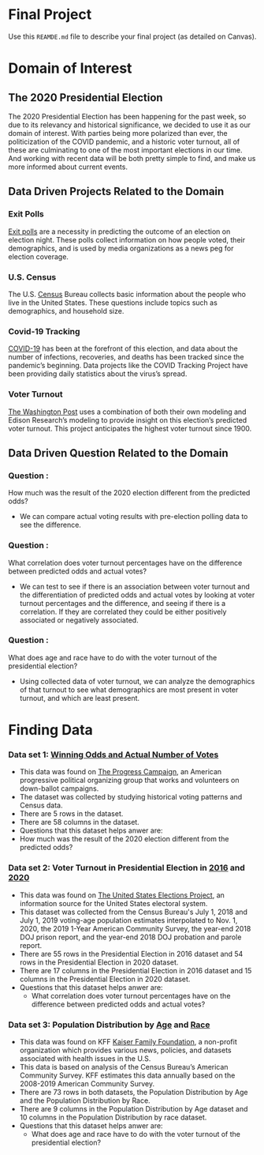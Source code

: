 # Final Project
Use this `REAMDE.md` file to describe your final project (as detailed on Canvas).

# Domain of Interest

## The 2020 Presidential Election
The 2020 Presidential Election has been happening for the past week, so due to its relevancy and 
historical significance, we decided to use it as our domain of interest. With parties being more 
polarized than ever, the politicization of the COVID pandemic, and a historic voter turnout, all of 
these are culminating to one of the most important elections in our time. And working with recent 
data will be both pretty simple to find, and make us more informed about current events.

## Data Driven Projects Related to the Domain
### Exit Polls
[Exit polls](https://www.nytimes.com/interactive/2020/11/03/us/elections/exit-polls-president.html) are a necessity in predicting the outcome of an election on election night. These polls collect information on how people voted, their demographics, and is used by media organizations as a news peg for election coverage.
### U.S. Census
The U.S. [Census](https://www.census.gov/quickfacts/fact/table/US/PST045219)  Bureau collects basic information about the people who live in the United States. These questions include topics such as demographics, and household size.
### Covid-19 Tracking 
[COVID-19](https://covidtracking.com/data/national) has been at the forefront of this election, and data about the number of infections, recoveries, and deaths has been tracked since the pandemic’s beginning. Data projects like the COVID Tracking Project have been providing daily statistics about the virus’s spread.
### Voter Turnout
[The Washington Post](https://www.washingtonpost.com/graphics/2020/elections/voter-turnout/) uses a combination of both their own modeling and Edison Research’s modeling to provide insight on this election’s predicted voter turnout. This project anticipates the highest voter turnout since 1900.


## Data Driven Question Related to the Domain
### Question : 
How much was the result of the 2020 election different from the predicted odds?
- We can compare actual voting results with pre-election polling data to see the difference.

### Question : 
What correlation does voter turnout percentages have on the difference between predicted odds and actual votes?
- We can test to see if there is an association between voter turnout and the differentiation of predicted odds and actual votes by looking at voter turnout percentages and the difference, and seeing if there is a correlation. If they are correlated they could be either positively associated or negatively associated. 

### Question : 
What does age and race have to do with the voter turnout of the presidential election?
- Using collected data of voter turnout, we can analyze the demographics of that turnout to see what demographics are most present in voter turnout, and which are least present.

# Finding Data
### Data set 1: [Winning Odds and Actual Number of Votes](https://www.ourprogress.org/forecast)
- This data was found on [The Progress Campaign](https://www.ourprogress.org/), an American progressive political organizing group that works and volunteers on down-ballot campaigns. 
- The dataset was collected by studying historical voting patterns and Census data. 
- There are 5 rows in the dataset.
- There are 58 columns in the dataset.
- Questions that this dataset helps anwer are: 
- How much was the result of the 2020 election different from the predicted odds?
### Data set 2: Voter Turnout in Presidential Election in [2016](http://www.electproject.org/2016g) and [2020](http://www.electproject.org/2020g)
  -  This data was found on [The United States Elections Project](http://www.electproject.org/ ), an information source for the United States electoral system.
   - This dataset was collected from the Census Bureau's July 1, 2018 and July 1, 2019 voting-age population estimates interpolated to Nov. 1, 2020, the 2019 1-Year American Community Survey, the year-end 2018 DOJ prison report, and the year-end 2018 DOJ probation and parole report.
   - There are 55 rows in the Presidential Election in 2016 dataset and 54 rows in the Presidential Election in 2020 dataset.
   - There are 17 columns in the Presidential Election in 2016 dataset and 15 columns in the Presidential Election in 2020 dataset.
   - Questions that this dataset helps anwer are:
      - What correlation does voter turnout percentages have on the difference between predicted odds and actual votes?
### Data set 3: Population Distribution by [Age](https://www.kff.org/other/state-indicator/distribution-by-age/?currentTimeframe=0&sortModel=%7B%22colId%22:%22Location%22,%22sort%22:%22asc%22%7D) and [Race](https://www.kff.org/other/state-indicator/distribution-by-raceethnicity/?currentTimeframe=0&sortModel=%7B%22colId%22:%22Location%22,%22sort%22:%22asc%22%7D)
- This data was found on KFF [Kaiser Family Foundation](https://www.kff.org/), a non-profit organization which provides various news, policies, and datasets associated with health issues in the U.S. 
- This data is based on analysis of the Census Bureau’s American Community Survey. KFF estimates this data annually based on the 2008-2019 American Community Survey.
- There are 73 rows in both datasets, the Population Distribution by Age and the Population Distribution by Race.
- There are 9 columns in the Population Distribution by Age dataset and 10 columns in the Population Distribution by race dataset. 
- Questions that this dataset helps anwer are: 
   - What does age and race have to do with the voter turnout of the presidential election? 
